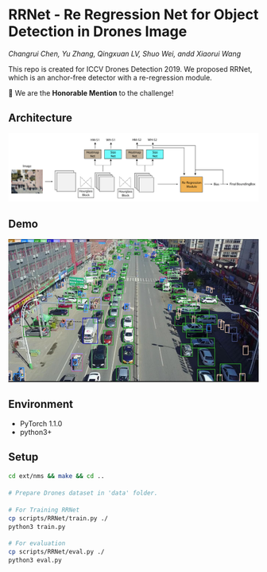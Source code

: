 # RRNet - Re Regression Net for Object Detection in Drones Image

*Changrui Chen, Yu Zhang, Qingxuan LV, Shuo Wei, andd Xiaorui Wang*

This repo is created for ICCV Drones Detection 2019. We proposed RRNet, which is an anchor-free detector with a re-regression module.

🎉 We are the **Honorable Mention** to the challenge!

## Architecture

![](./assets/arch.png)

## Demo

![](./assets/results.png)

## Environment

- PyTorch 1.1.0
- python3+

## Setup

```bash
cd ext/nms && make && cd ..

# Prepare Drones dataset in 'data' folder.

# For Training RRNet
cp scripts/RRNet/train.py ./
python3 train.py

# For evaluation
cp scripts/RRNet/eval.py ./
python3 eval.py
```
